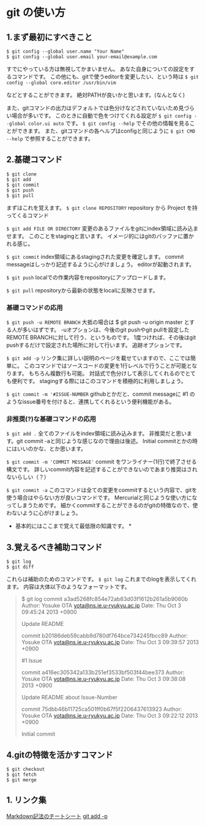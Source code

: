 # git の使い方
## 1.まず最初にすべきこと
```
$ git config --global user.name "Your Name"
$ git config --global user.email your-email@example.com
```
すでにやっている方は無視してかまいません。
あなた自身についての設定をするコマンドです。
この他にも、gitで使うeditorを変更したい、という時は
`$ git config --global core.editor /usr/bin/vim`

などとすることができます。
絶対PATHが良いかと思います。(なんとなく)

また、gitコマンドの出力はデフォルトでは色分けなどされていないため見づらい場合が多いです。
このときに自動で色をつけてくれる設定が
`$ git config --global color.ui auto`
です。
`$ git config --help`
でその他の情報を見ることができます。
また、gitコマンドの各ヘルプはconfigと同じように
`$ git CMD --help`
で参照することができます。

## 2.基礎コマンド
```
$ git clone
$ git add
$ git commit
$ git push
$ git pull
```

まずはこれを覚えます。
`$ git clone REPOSITORY`
repository から Project を持ってくるコマンド

`$ git add FILE OR DIRECTORY`
変更のあるファイルをgitにindex領域に読み込ませます。
このことをstagingと言います。
イメージ的にはgitのバッファに置かれる感じ。

`$ git commit`
index領域にあるstagingされた変更を確定します。
commit messageはしっかり記述するように心がけましょう。
editorが起動されます。

`$ git push`
localでの作業内容をrepositoryにアップロードします。

`$ git pull`
repositoryから最新の状態をlocalに反映させます。

### 基礎コマンドの応用
`$ git push -u REMOTE BRANCH`
大抵の場合は $ git push -u origin master とする人が多いはずです。
-uオプションは、今後のgit pushやgit pullを設定したREMOTE BRANCHに対して行う、というものです。
1度つければ、その後はgit pushするだけで設定された場所に対して行います。
追跡オプションです。

`$ git add -p`
リンク集に詳しい説明のページを載せていますので、ここでは簡単に。
このコマンドではソースコードの変更を1行レベルで行うことが可能となります。
もちろん複数行も可能。
対話式で色分けして表示してくれるのでとても便利です。
stagingする際にはこのコマンドを積極的に利用しましょう。

`$ git commit -m '#ISSUE-NUMBER`
githubとかだと、commit messageに #1 のようなissue番号を付けると、連携してくれるという便利機能がある。

### 非推奨(?)な基礎コマンドの応用
`$ git add .`
全てのファイルをindex領域に読み込みます。
非推奨だと思います。git commit -aと同じような感じなので理由は後述。
Initial commitとかの時にはいいのかな、とか思います。

`$ git commit -m 'COMMIT MESSAGE'`
commit をワンライナー(1行)で終了させる構文です。
詳しいcommit内容を記述することができないのであまり推奨はされないらしい（？）

`$ git commit -a`
このコマンドは全ての変更をcommitするという内容で、gitを使う場合はやらない方が良いコマンドです。
Mercurialと同じような使い方になってしまうためです。
細かくcommitすることができるのがgitの特徴なので、使わないように心がけましょう。

* 基本的にはここまで覚えて最低限の知識です。 *

## 3.覚えるべき補助コマンド
```
$ git log
$ git diff
```

これらは補助のためのコマンドです。
`$ git log`
これまでのlogを表示してくれます。
内容は大体以下のようなフォーマットです。


>$ git log
>commit a3ad5268fc854e72ab83d03f1612b261a5b9060b
>Author: Yosuke OTA <yota@ns.ie.u-ryukyu.ac.jp>
>Date:   Thu Oct 3 09:45:24 2013 +0900
>
>   Update README
>
>commit b20186deb59cabb9d780df764bce734245fbcc89
>Author: Yosuke OTA <yota@ns.ie.u-ryukyu.ac.jp>
>Date:   Thu Oct 3 09:39:57 2013 +0900
>
>   #1 Issue
>
>commit a416ec305342a133b251ef3533bf503f44bee373
>Author: Yosuke OTA <yota@ns.ie.u-ryukyu.ac.jp>
>Date:   Thu Oct 3 09:38:08 2013 +0900
>
>   Update README about Issue-Number
>
>commit 75dbb46b11725ca501ff0b67f5f2206437613923
>Author: Yosuke OTA <yota@ns.ie.u-ryukyu.ac.jp>
>Date:   Thu Oct 3 09:22:12 2013 +0900
>
>   Initial commit



## 4.gitの特徴を活かすコマンド
```
$ git checkout
$ git fetch
$ git merge
```

## 1. リンク集
[Markdown記法のチートシート](http://qiita.com/Qiita/items/c686397e4a0f4f11683d)
[git add -p](http://qiita.com/crifff/items/1abf08bca4ce51db4775)

